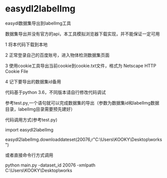 # easydl2labelImg

easydl数据集导出到labelImg工具

数据集导出并没有官方的api，本工具模拟浏览器下载实现，并不能保证一定可用

1 将本代码下载到本地

2 正常登录自己的百度账号，进入物体检测数据集页面

3 使用cookie工具导出当前cookie到cookie.txt文件，格式为 Netscape HTTP Cookie File

4 记下要导出的数据集id备用

代码基于python 3.6，不同版本请自行修改代码调试

参考test.py,一个语句就可以完成数据集的导出（参数为数据集id和labelImg数据目录，labelImg目录需要预先建好）


代码调用方式(参考test.py)

import easydl2labelImg

easydl2labelImg.downloaddateset(20076,r"C:\\Users\\KOOKY\\Desktop\\works")


或者直接命令行方式调用

python main.py -dataset_id 20076 -xmlpath C:\\Users\\KOOKY\\Desktop\\works
